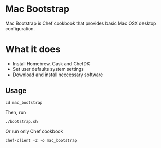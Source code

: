 # Mac Bootstrap

Mac Bootstrap is Chef cookbook that provides basic Mac OSX desktop configuration.

# What it does

- Install Homebrew, Cask and ChefDK
- Set user defaults system settings
- Download and install neccessary software

## Usage

`cd mac_bootstrap`

Then, run

`./bootstrap.sh`

Or run only Chef cookbook

`chef-client -z -o mac_bootstrap`
